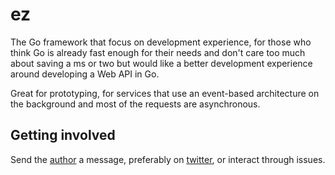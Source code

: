 # ez

The Go framework that focus on development experience, for those who think Go is already fast enough for their needs and don't care too much about saving a ms or two but would like a better development experience around developing a Web API in Go.

Great for prototyping, for services that use an event-based architecture on the background and most of the requests are asynchronous.

## Getting involved

Send the [author](github.com/biancarosa) a message, preferably on [twitter](twitter.com/__biancarosa), or interact through issues.